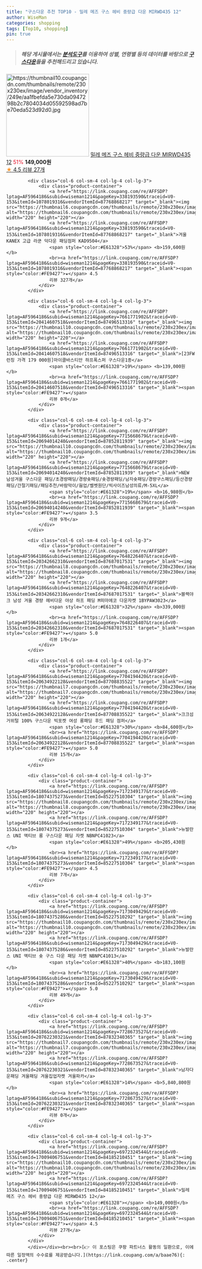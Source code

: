 ```yaml
---
title: "구스다운 추천 TOP10 - 밀레 메즈 구스 헤비 중량급 다운 MIRWD435 12"
author: WiseMan
categories: shopping
tags: [Top10, shopping]
pin: true
---
```


> ##### 해당 게시물에서는 [**분석도구**](https://itemscout.io/)를 이용하여 **성별**, **연령별** 등의 데이터를 바탕으로 [**구스다운**](https://link.coupang.com/a/baae76)들을 추천해드리고 있습니다.
<div class="container"><div class="row">
            <div class="col-6 col-sm-4 col-lg-4 col-lg-3">
                <div class="product-container">
                    <a href="https://link.coupang.com/re/AFFSDP?lptag=AF5964186&subid=wiseman1214&pageKey=6972324544&traceid=V0-153&itemId=17009406751&vendorItemId=84185210451" target="_blank"><img src="https://thumbnail10.coupangcdn.com/thumbnails/remote/230x230ex/image/vendor_inventory/249e/aa1fbefda5e730da0947298b2c7804034d05592598ad7be70eda523d92d0.jpg" alt="https://thumbnail10.coupangcdn.com/thumbnails/remote/230x230ex/image/vendor_inventory/249e/aa1fbefda5e730da0947298b2c7804034d05592598ad7be70eda523d92d0.jpg" width="220" height="220"></a>
                    <a href="https://link.coupang.com/re/AFFSDP?lptag=AF5964186&subid=wiseman1214&pageKey=6972324544&traceid=V0-153&itemId=17009406751&vendorItemId=84185210451" target="_blank">밀레 메즈 구스 헤비 중량급 다운 MIRWD435 12</a>
                    <span style="color:#E61328">51%</span> <b>149,000원</b>
                    <br><a href="https://link.coupang.com/re/AFFSDP?lptag=AF5964186&subid=wiseman1214&pageKey=6972324544&traceid=V0-153&itemId=17009406751&vendorItemId=84185210451" target="_blank"><span style="color:#FE9427">★</span> 4.5
                    리뷰 27개</a>
                </div>
            </div>
            
            <div class="col-6 col-sm-4 col-lg-4 col-lg-3">
                <div class="product-container">
                    <a href="https://link.coupang.com/re/AFFSDP?lptag=AF5964186&subid=wiseman1214&pageKey=338193590&traceid=V0-153&itemId=1078019316&vendorItemId=87768868217" target="_blank"><img src="https://thumbnail6.coupangcdn.com/thumbnails/remote/230x230ex/image/vendor_inventory/66b4/268d3e48d61f331d8eacb709c1b1660d5bd1994b8d354afab7c1f3a3e181.jpg" alt="https://thumbnail6.coupangcdn.com/thumbnails/remote/230x230ex/image/vendor_inventory/66b4/268d3e48d61f331d8eacb709c1b1660d5bd1994b8d354afab7c1f3a3e181.jpg" width="220" height="220"></a>
                    <a href="https://link.coupang.com/re/AFFSDP?lptag=AF5964186&subid=wiseman1214&pageKey=338193590&traceid=V0-153&itemId=1078019316&vendorItemId=87768868217" target="_blank">겨울 KANEX 고급 라쿤 덕다운 패딩점퍼 KAD9504</a>
                    <span style="color:#E61328">53%</span> <b>159,600원</b>
                    <br><a href="https://link.coupang.com/re/AFFSDP?lptag=AF5964186&subid=wiseman1214&pageKey=338193590&traceid=V0-153&itemId=1078019316&vendorItemId=87768868217" target="_blank"><span style="color:#FE9427">★</span> 4.5
                    리뷰 327개</a>
                </div>
            </div>
            
            <div class="col-6 col-sm-4 col-lg-4 col-lg-3">
                <div class="product-container">
                    <a href="https://link.coupang.com/re/AFFSDP?lptag=AF5964186&subid=wiseman1214&pageKey=7661771902&traceid=V0-153&itemId=20414607518&vendorItemId=87496513316" target="_blank"><img src="https://thumbnail10.coupangcdn.com/thumbnails/remote/230x230ex/image/vendor_inventory/6985/e275301407ea59f73d69683b5aa96f3c0820f6ff5029ea8db33d056b746b.jpg" alt="https://thumbnail10.coupangcdn.com/thumbnails/remote/230x230ex/image/vendor_inventory/6985/e275301407ea59f73d69683b5aa96f3c0820f6ff5029ea8db33d056b746b.jpg" width="220" height="220"></a>
                    <a href="https://link.coupang.com/re/AFFSDP?lptag=AF5964186&subid=wiseman1214&pageKey=7661771902&traceid=V0-153&itemId=20414607518&vendorItemId=87496513316" target="_blank">[23FW 런칭 가격 179 000원]마이클바스티안 하프폭스퍼 구스다운1종</a>
                    <span style="color:#E61328">19%</span> <b>139,000원</b>
                    <br><a href="https://link.coupang.com/re/AFFSDP?lptag=AF5964186&subid=wiseman1214&pageKey=7661771902&traceid=V0-153&itemId=20414607518&vendorItemId=87496513316" target="_blank"><span style="color:#FE9427">★</span> 
                    리뷰 0개</a>
                </div>
            </div>
            
            <div class="col-6 col-sm-4 col-lg-4 col-lg-3">
                <div class="product-container">
                    <a href="https://link.coupang.com/re/AFFSDP?lptag=AF5964186&subid=wiseman1214&pageKey=7715668679&traceid=V0-153&itemId=20694014240&vendorItemId=87852811939" target="_blank"><img src="https://thumbnail10.coupangcdn.com/thumbnails/remote/230x230ex/image/vendor_inventory/7400/d450bbbc00fc52c85eb4d1e6790ac270cad3f9ba08eb7eead982262ca029.jpg" alt="https://thumbnail10.coupangcdn.com/thumbnails/remote/230x230ex/image/vendor_inventory/7400/d450bbbc00fc52c85eb4d1e6790ac270cad3f9ba08eb7eead982262ca029.jpg" width="220" height="220"></a>
                    <a href="https://link.coupang.com/re/AFFSDP?lptag=AF5964186&subid=wiseman1214&pageKey=7715668679&traceid=V0-153&itemId=20694014240&vendorItemId=87852811939" target="_blank">NEW 남성겨울 구스다운 패딩/초경량패딩/경량숏패딩/숏경량패딩/남자숏패딩/경량구스패딩/등산경량패딩/간절기패딩/패딩추천/바람막이/웜업/벨벳원단/빅사이즈남성의류/M-5XL</a>
                    <span style="color:#E61328">19%</span> <b>16,980원</b>
                    <br><a href="https://link.coupang.com/re/AFFSDP?lptag=AF5964186&subid=wiseman1214&pageKey=7715668679&traceid=V0-153&itemId=20694014240&vendorItemId=87852811939" target="_blank"><span style="color:#FE9427">★</span> 3.5
                    리뷰 9개</a>
                </div>
            </div>
            
            <div class="col-6 col-sm-4 col-lg-4 col-lg-3">
                <div class="product-container">
                    <a href="https://link.coupang.com/re/AFFSDP?lptag=AF5964186&subid=wiseman1214&pageKey=7648226407&traceid=V0-153&itemId=20342662310&vendorItemId=87687017531" target="_blank"><img src="https://thumbnail8.coupangcdn.com/thumbnails/remote/230x230ex/image/vendor_inventory/7a76/b30777ad55e9775fdba781143ad12f6687817ac6bdc4454474917693655a.jpg" alt="https://thumbnail8.coupangcdn.com/thumbnails/remote/230x230ex/image/vendor_inventory/7a76/b30777ad55e9775fdba781143ad12f6687817ac6bdc4454474917693655a.jpg" width="220" height="220"></a>
                    <a href="https://link.coupang.com/re/AFFSDP?lptag=AF5964186&subid=wiseman1214&pageKey=7648226407&traceid=V0-153&itemId=20342662310&vendorItemId=87687017531" target="_blank">블랙야크 남성 겨울 경량 헤비다운 야상 하프 패딩 M히마에코 다운자켓 1BYPAW3023</a>
                    <span style="color:#E61328">32%</span> <b>339,000원</b>
                    <br><a href="https://link.coupang.com/re/AFFSDP?lptag=AF5964186&subid=wiseman1214&pageKey=7648226407&traceid=V0-153&itemId=20342662310&vendorItemId=87687017531" target="_blank"><span style="color:#FE9427">★</span> 5.0
                    리뷰 1개</a>
                </div>
            </div>
            
            <div class="col-6 col-sm-4 col-lg-4 col-lg-3">
                <div class="product-container">
                    <a href="https://link.coupang.com/re/AFFSDP?lptag=AF5964186&subid=wiseman1214&pageKey=7704194420&traceid=V0-153&itemId=20634922128&vendorItemId=87708835522" target="_blank"><img src="https://thumbnail7.coupangcdn.com/thumbnails/remote/230x230ex/image/vendor_inventory/fe42/75e3046ad5748e979996f8c197b1dbd50729a14a01e498a166043eb9ba13.jpg" alt="https://thumbnail7.coupangcdn.com/thumbnails/remote/230x230ex/image/vendor_inventory/fe42/75e3046ad5748e979996f8c197b1dbd50729a14a01e498a166043eb9ba13.jpg" width="220" height="220"></a>
                    <a href="https://link.coupang.com/re/AFFSDP?lptag=AF5964186&subid=wiseman1214&pageKey=7704194420&traceid=V0-153&itemId=20634922128&vendorItemId=87708835522" target="_blank">크크섬 거위털 100% 구스다운 빅포켓 여성 롱패딩 후드 패딩 점퍼</a>
                    <span style="color:#E61328">30%</span> <b>84,600원</b>
                    <br><a href="https://link.coupang.com/re/AFFSDP?lptag=AF5964186&subid=wiseman1214&pageKey=7704194420&traceid=V0-153&itemId=20634922128&vendorItemId=87708835522" target="_blank"><span style="color:#FE9427">★</span> 5.0
                    리뷰 15개</a>
                </div>
            </div>
            
            <div class="col-6 col-sm-4 col-lg-4 col-lg-3">
                <div class="product-container">
                    <a href="https://link.coupang.com/re/AFFSDP?lptag=AF5964186&subid=wiseman1214&pageKey=7172349177&traceid=V0-153&itemId=18074375273&vendorItemId=85227510304" target="_blank"><img src="https://thumbnail8.coupangcdn.com/thumbnails/remote/230x230ex/image/rs_quotation_api/pmqdcfsy/999b49b15d5d4b038b3467f1494e2f65.jpg" alt="https://thumbnail8.coupangcdn.com/thumbnails/remote/230x230ex/image/rs_quotation_api/pmqdcfsy/999b49b15d5d4b038b3467f1494e2f65.jpg" width="220" height="220"></a>
                    <a href="https://link.coupang.com/re/AFFSDP?lptag=AF5964186&subid=wiseman1214&pageKey=7172349177&traceid=V0-153&itemId=18074375273&vendorItemId=85227510304" target="_blank">뉴발란스 UNI 액티브 롱 구스다운 패딩 자켓 NBNPC41023</a>
                    <span style="color:#E61328">49%</span> <b>205,430원</b>
                    <br><a href="https://link.coupang.com/re/AFFSDP?lptag=AF5964186&subid=wiseman1214&pageKey=7172349177&traceid=V0-153&itemId=18074375273&vendorItemId=85227510304" target="_blank"><span style="color:#FE9427">★</span> 4.5
                    리뷰 7개</a>
                </div>
            </div>
            
            <div class="col-6 col-sm-4 col-lg-4 col-lg-3">
                <div class="product-container">
                    <a href="https://link.coupang.com/re/AFFSDP?lptag=AF5964186&subid=wiseman1214&pageKey=7173049429&traceid=V0-153&itemId=18074375286&vendorItemId=85227510292" target="_blank"><img src="https://thumbnail10.coupangcdn.com/thumbnails/remote/230x230ex/image/rs_quotation_api/feehosfi/45fc9090be9c473b93952cc3d449bf64.jpg" alt="https://thumbnail10.coupangcdn.com/thumbnails/remote/230x230ex/image/rs_quotation_api/feehosfi/45fc9090be9c473b93952cc3d449bf64.jpg" width="220" height="220"></a>
                    <a href="https://link.coupang.com/re/AFFSDP?lptag=AF5964186&subid=wiseman1214&pageKey=7173049429&traceid=V0-153&itemId=18074375286&vendorItemId=85227510292" target="_blank">뉴발란스 UNI 액티브 숏 구스 다운 패딩 자켓 NBNPC41013</a>
                    <span style="color:#E61328">40%</span> <b>183,100원</b>
                    <br><a href="https://link.coupang.com/re/AFFSDP?lptag=AF5964186&subid=wiseman1214&pageKey=7173049429&traceid=V0-153&itemId=18074375286&vendorItemId=85227510292" target="_blank"><span style="color:#FE9427">★</span> 5.0
                    리뷰 49개</a>
                </div>
            </div>
            
            <div class="col-6 col-sm-4 col-lg-4 col-lg-3">
                <div class="product-container">
                    <a href="https://link.coupang.com/re/AFFSDP?lptag=AF5964186&subid=wiseman1214&pageKey=7728673527&traceid=V0-153&itemId=20762230321&vendorItemId=87832340365" target="_blank"><img src="https://thumbnail7.coupangcdn.com/thumbnails/remote/230x230ex/image/vendor_inventory/62c6/44b1ca9d397707ae5de4604bcf8b7f5c298e5e353f991bc65f28652597af.jpg" alt="https://thumbnail7.coupangcdn.com/thumbnails/remote/230x230ex/image/vendor_inventory/62c6/44b1ca9d397707ae5de4604bcf8b7f5c298e5e353f991bc65f28652597af.jpg" width="220" height="220"></a>
                    <a href="https://link.coupang.com/re/AFFSDP?lptag=AF5964186&subid=wiseman1214&pageKey=7728673527&traceid=V0-153&itemId=20762230321&vendorItemId=87832340365" target="_blank">남자다운패딩 겨울패딩 겨울집업자켓 겨울파카</a>
                    <span style="color:#E61328">14%</span> <b>5,840,800원</b>
                    <br><a href="https://link.coupang.com/re/AFFSDP?lptag=AF5964186&subid=wiseman1214&pageKey=7728673527&traceid=V0-153&itemId=20762230321&vendorItemId=87832340365" target="_blank"><span style="color:#FE9427">★</span> 
                    리뷰 0개</a>
                </div>
            </div>
            
            <div class="col-6 col-sm-4 col-lg-4 col-lg-3">
                <div class="product-container">
                    <a href="https://link.coupang.com/re/AFFSDP?lptag=AF5964186&subid=wiseman1214&pageKey=6972324544&traceid=V0-153&itemId=17009406751&vendorItemId=84185210451" target="_blank"><img src="https://thumbnail10.coupangcdn.com/thumbnails/remote/230x230ex/image/vendor_inventory/249e/aa1fbefda5e730da0947298b2c7804034d05592598ad7be70eda523d92d0.jpg" alt="https://thumbnail10.coupangcdn.com/thumbnails/remote/230x230ex/image/vendor_inventory/249e/aa1fbefda5e730da0947298b2c7804034d05592598ad7be70eda523d92d0.jpg" width="220" height="220"></a>
                    <a href="https://link.coupang.com/re/AFFSDP?lptag=AF5964186&subid=wiseman1214&pageKey=6972324544&traceid=V0-153&itemId=17009406751&vendorItemId=84185210451" target="_blank">밀레 메즈 구스 헤비 중량급 다운 MIRWD435 12</a>
                    <span style="color:#E61328"></span> <b>149,000원</b>
                    <br><a href="https://link.coupang.com/re/AFFSDP?lptag=AF5964186&subid=wiseman1214&pageKey=6972324544&traceid=V0-153&itemId=17009406751&vendorItemId=84185210451" target="_blank"><span style="color:#FE9427">★</span> 4.5
                    리뷰 27개</a>
                </div>
            </div>
            </div></div><br><br>[👉 이 포스팅은 쿠팡 파트너스 활동의 일환으로, 이에 따른 일정액의 수수료를 제공받습니다.](https://link.coupang.com/a/baae76){: .center}
